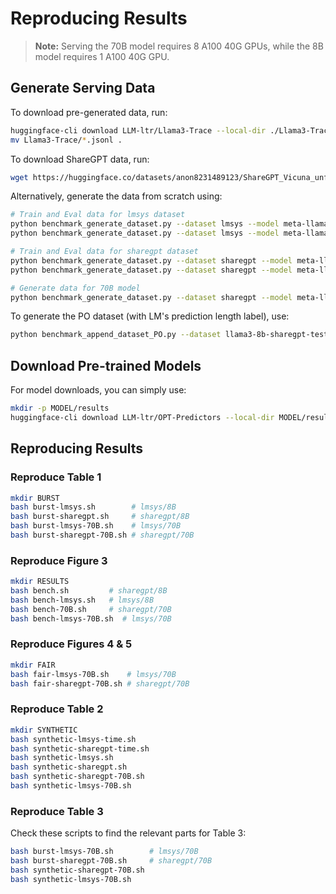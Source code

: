 # Reproducing Results

> **Note:** Serving the 70B model requires 8 A100 40G GPUs, while the 8B model requires 1 A100 40G GPU.

## Generate Serving Data

To download pre-generated data, run:

```bash
huggingface-cli download LLM-ltr/Llama3-Trace --local-dir ./Llama3-Trace --repo-type dataset
mv Llama3-Trace/*.jsonl .
```

To download ShareGPT data, run:

```bash
wget https://huggingface.co/datasets/anon8231489123/ShareGPT_Vicuna_unfiltered/resolve/main/ShareGPT_V3_unfiltered_cleaned_split.json
```

Alternatively, generate the data from scratch using:

```bash
# Train and Eval data for lmsys dataset
python benchmark_generate_dataset.py --dataset lmsys --model meta-llama/Meta-Llama-3-8B-Instruct --schedule-type fcfs-origin --temperature 1.0 --num-prompts 10000 --seed 0 --output-len 8192 --start 20000 # Train
python benchmark_generate_dataset.py --dataset lmsys --model meta-llama/Meta-Llama-3-8B-Instruct --schedule-type fcfs-origin --temperature 1.0 --num-prompts 10000 --seed 0 --output-len 8192 # Eval

# Train and Eval data for sharegpt dataset
python benchmark_generate_dataset.py --dataset sharegpt --model meta-llama/Meta-Llama-3-8B-Instruct --schedule-type fcfs-origin --temperature 1.0 --num-prompts 10000 --seed 0 --output-len 8192 --start 20000 # Train
python benchmark_generate_dataset.py --dataset sharegpt --model meta-llama/Meta-Llama-3-8B-Instruct --schedule-type fcfs-origin --temperature 1.0 --num-prompts 10000 --seed 0 --output-len 8192 # Eval

# Generate data for 70B model
python benchmark_generate_dataset.py --dataset sharegpt --model meta-llama/Meta-Llama-3-70B-Instruct --schedule-type fcfs-origin --temperature 1.0 --num-prompts 10000 --enforce-eager --swap-space 16 --tensor-parallel 8 --seed 0 --output-len 8192
```

To generate the PO dataset (with LM's prediction length label), use:

```bash
python benchmark_append_dataset_PO.py --dataset llama3-8b-sharegpt-test-t1-s0-8192.jsonl --model meta-llama/Meta-Llama-3-8B-Instruct --tokenizer meta-llama/Meta-Llama-3-8B-Instruct --seed 0 --schedule-type fcfs
```

## Download Pre-trained Models

For model downloads, you can simply use:

```bash
mkdir -p MODEL/results
huggingface-cli download LLM-ltr/OPT-Predictors --local-dir MODEL/results
```

## Reproducing Results

### Reproduce Table 1

```bash
mkdir BURST
bash burst-lmsys.sh        # lmsys/8B
bash burst-sharegpt.sh     # sharegpt/8B
bash burst-lmsys-70B.sh    # lmsys/70B
bash burst-sharegpt-70B.sh # sharegpt/70B
```

### Reproduce Figure 3

```bash
mkdir RESULTS 
bash bench.sh         # sharegpt/8B
bash bench-lmsys.sh   # lmsys/8B
bash bench-70B.sh     # sharegpt/70B
bash bench-lmsys-70B.sh  # lmsys/70B
```

### Reproduce Figures 4 & 5

```bash
mkdir FAIR
bash fair-lmsys-70B.sh    # lmsys/70B
bash fair-sharegpt-70B.sh # sharegpt/70B
```

### Reproduce Table 2

```bash
mkdir SYNTHETIC
bash synthetic-lmsys-time.sh
bash synthetic-sharegpt-time.sh
bash synthetic-lmsys.sh
bash synthetic-sharegpt.sh
bash synthetic-sharegpt-70B.sh
bash synthetic-lmsys-70B.sh
```

### Reproduce Table 3

Check these scripts to find the relevant parts for Table 3:

```bash
bash burst-lmsys-70B.sh        # lmsys/70B
bash burst-sharegpt-70B.sh     # sharegpt/70B
bash synthetic-sharegpt-70B.sh
bash synthetic-lmsys-70B.sh
```
